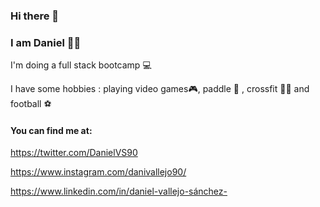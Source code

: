 ### Hi there 👋
### I am Daniel 🙋‍♂️

I'm doing a full stack bootcamp 💻

I have some hobbies : playing video games🎮, paddle 🥎 , crossfit 🏋️‍♂️ and football ⚽

#### You can find me at:

 https://twitter.com/DanielVS90
 
 https://www.instagram.com/danivallejo90/
 
 https://www.linkedin.com/in/daniel-vallejo-sánchez-

<!--
**DanielVallejo90/DanielVallejo90** is a ✨ _special_ ✨ repository because its `README.md` (this file) appears on your GitHub profile.

Here are some ideas to get you started:

- 🔭 I’m currently working on ...
- 🌱 I’m currently learning ...
- 👯 I’m looking to collaborate on ...
- 🤔 I’m looking for help with ...
- 💬 Ask me about ...
- 📫 How to reach me: ...
- 😄 Pronouns: ...
- ⚡ Fun fact: ...
-->
